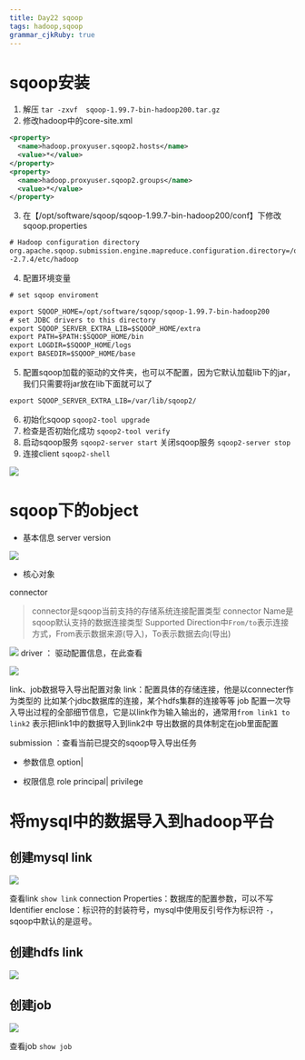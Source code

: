 ```yaml
---
title: Day22 sqoop 
tags: hadoop,sqoop
grammar_cjkRuby: true
---
```



# sqoop安装

1. 解压 `tar -zxvf  sqoop-1.99.7-bin-hadoop200.tar.gz`
2. 修改hadoop中的core-site.xml

``` xml
<property>
  <name>hadoop.proxyuser.sqoop2.hosts</name>
  <value>*</value>
</property>
<property>
  <name>hadoop.proxyuser.sqoop2.groups</name>
  <value>*</value>
</property>
```

3. 在【/opt/software/sqoop/sqoop-1.99.7-bin-hadoop200/conf】下修改sqoop.properties

``` xml
# Hadoop configuration directory
org.apache.sqoop.submission.engine.mapreduce.configuration.directory=/opt/software/hadoop/hadoop
-2.7.4/etc/hadoop
```
4. 配置环境变量 

``` xml
# set sqoop enviroment

export SQOOP_HOME=/opt/software/sqoop/sqoop-1.99.7-bin-hadoop200
# set JDBC drivers to this directory
export SQOOP_SERVER_EXTRA_LIB=$SQOOP_HOME/extra
export PATH=$PATH:$SQOOP_HOME/bin
export LOGDIR=$SQOOP_HOME/logs
export BASEDIR=$SQOOP_HOME/base
```
 5. 配置sqoop加载的驱动的文件夹，也可以不配置，因为它默认加载lib下的jar，我们只需要将jar放在lib下面就可以了

``` xml
export SQOOP_SERVER_EXTRA_LIB=/var/lib/sqoop2/
```

6. 初始化sqoop `sqoop2-tool upgrade`
7. 检查是否初始化成功  `sqoop2-tool verify`
8. 启动sqoop服务 `sqoop2-server start` 关闭sqoop服务 `sqoop2-server stop`
9. 连接client `sqoop2-shell`

![][1]


# sqoop下的object

- 基本信息
server
version

![][2]

- 核心对象

connector
> connector是sqoop当前支持的存储系统连接配置类型
> connector Name是sqoop默认支持的数据连接类型
> Supported Direction中`From/to`表示连接方式，From表示数据来源(导入)，To表示数据去向(导出)

![][3]
driver ： 驱动配置信息，在此查看

![][4]

link、job数据导入导出配置对象
link：配置具体的存储连接，他是以connecter作为类型的
比如某个jdbc数据库的连接，某个hdfs集群的连接等等
job 配置一次导入导出过程的全部细节信息，它是以link作为输入输出的，通常用`from link1 to link2` 表示把link1中的数据导入到link2中
导出数据的具体制定在job里面配置



submission ：查看当前已提交的sqoop导入导出任务

- 参数信息
option|

- 权限信息
role
principal|
privilege


# 将mysql中的数据导入到hadoop平台

## 创建mysql link

![][5]

查看link `show link`
connection Properties：数据库的配置参数，可以不写
Identifier enclose：标识符的封装符号，mysql中使用反引号作为标识符 `·`，sqoop中默认的是逗号。

## 创建hdfs link

![][6]


## 创建job

![][7]

查看job `show job`




  [1]: https://www.github.com/xiesen310/notes_Images/raw/master/images/1510108602999.jpg
  [2]: https://www.github.com/xiesen310/notes_Images/raw/master/images/1510108914754.jpg
  [3]: https://www.github.com/xiesen310/notes_Images/raw/master/images/1510109418562.jpg
  [4]: https://www.github.com/xiesen310/notes_Images/raw/master/images/1510109468320.jpg
  [5]: https://www.github.com/xiesen310/notes_Images/raw/master/images/1510110814293.jpg
  [6]: https://www.github.com/xiesen310/notes_Images/raw/master/images/1510111284476.jpg
  [7]: https://www.github.com/xiesen310/notes_Images/raw/master/images/1510112455271.jpg